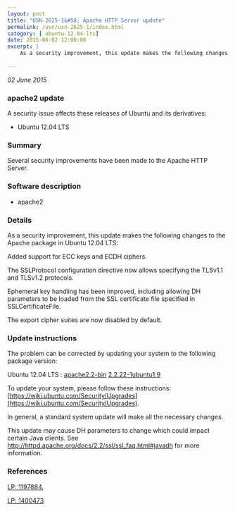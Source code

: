 ```yaml
---
layout: post
title: "USN-2625-1&#58; Apache HTTP Server update"
permalink: /usn/usn-2625-1/index.html
category: [ ubuntu-12.04-lts]
date: 2015-06-02 12:00:00
excerpt: |
    As a security improvement, this update makes the following changes to the Apache package in Ubuntu 12.04 LTS:
    
--- 
```

 
 

*02 June 2015*

### apache2 update

A security issue affects these releases of Ubuntu and its derivatives:

* Ubuntu 12.04 LTS

### Summary

Several security improvements have been made to the Apache HTTP Server. 

### Software description

* apache2 

### Details

As a security improvement, this update makes the following changes to the Apache package in Ubuntu 12.04 LTS:

Added support for ECC keys and ECDH ciphers.

The SSLProtocol configuration directive now allows specifying the TLSv1.1 and TLSv1.2 protocols.

Ephemeral key handling has been improved, including allowing DH parameters to be loaded from the SSL certificate file specified in SSLCertificateFile.

The export cipher suites are now disabled by default. 

### Update instructions

The problem can be corrected by updating your system to the following package version:

Ubuntu 12.04 LTS
 : [apache2.2-bin](https://launchpad.net/ubuntu/+source/apache2) <span> [2.2.22-1ubuntu1.9](https://launchpad.net/ubuntu/+source/apache2/2.2.22-1ubuntu1.9) </span> 

To update your system, please follow these instructions: [https://wiki.ubuntu.com/Security/Upgrades](https://wiki.ubuntu.com/Security/Upgrades).

In general, a standard system update will make all the necessary changes.

This update may cause DH parameters to change which could impact certain Java clients. See http://httpd.apache.org/docs/2.2/ssl/ssl_faq.html#javadh for more information. 

### References

 
 [LP: 1197884](https://launchpad.net/bugs/1197884), 

 [LP: 1400473](https://launchpad.net/bugs/1400473)
 

